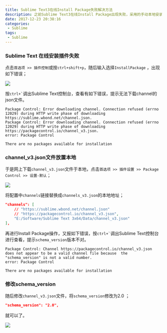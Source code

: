 ```yaml
---
title: Sublime Text3在线Install Package失败解决方法
description: 之前Sublime Text3在线Install Package出现失败，采用的手动本地安装插件，今天查看分析了问题，并参考了资料，得到了一个解决方法。
date: 2017-12-23 20:38:16
categories:
 - Sublime
tags:
 - Sublime
---
```


### Sublime Text 在线安装插件失败   

点击```首选项 >> 插件控制```或按```ctrl+shift+p```，随后输入选择```InstallPackage```  ，出现如下错误；  

![](https://liyufeng.angton.com/sublime000.png)

按``` ctrl+` ```调出Sublime Text控制台，查看有如下错误，提示无法下载channel的json文件。    

```
Package Control: Error downloading channel. Connection refused (errno 12029) during HTTP write phase of downloading https://sublime.wbond.net/channel.json.
Package Control: Error downloading channel. Connection refused (errno 12029) during HTTP write phase of downloading https://packagecontrol.io/channel_v3.json.
error: Package Control

There are no packages available for installation

```

### channel_v3.json文件放置本地 ###  

于是网上下载```channel_v3.json```文件于本地，点击```首选项 >> 插件设置 >> Package Control >> 设置-默认```；  

![](https://liyufeng.angton.com/sublime001.png)

将配置中```channels```链接替换成```channels_v3.json```的本地地址；  
```json
"channels": [
    // "https://sublime.wbond.net/channel.json"
    // "https://packagecontrol.io/channel_v3.json",
    "E:/Software/Sublime Text 3x64/Data/channel_v3.json"
],
```
再进行Install Package操作，又报如下错误，按``` ctrl+` ```调出Sublime Text控制台进行查看，提示```schema_version```版本不对。  

```
Package Control: Channel https://packagecontrol.io/channel_v3.json does not appear to be a valid channel file because  the "schema_version" is not a valid number.
error: Package Control

There are no packages available for installation
```

### 修改schema_version ###  

随后修改```channel_v3.json```文件，将```schema_version```修改为2.0 ；    

```json
"schema_version": "2.0",
```

就可以了。  

![](https://liyufeng.angton.com/sublime002.png)  

  

